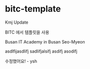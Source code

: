 # bitc-template
Kmj Update

BITC 에서 템플릿을 사용

Busan IT Academy in Busan Seo-Myeon

asdlfijasdlifj
sadlifjalsifj
asdifj
asodifj

수정했어요! - ysh
